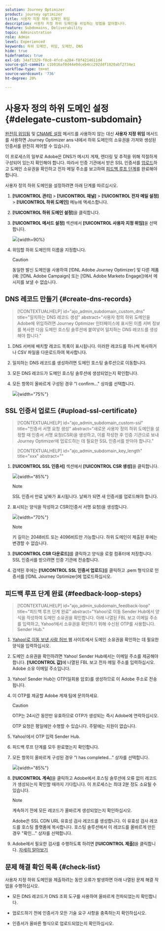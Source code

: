 ```yaml
---
solution: Journey Optimizer
product: journey optimizer
title: 사용자 지정 하위 도메인 위임
description: 사용자 지정 하위 도메인을 위임하는 방법을 알아봅니다.
feature: Subdomains, Deliverability
topic: Administration
role: Admin
level: Experienced
keywords: 하위 도메인, 위임, 도메인, DNS
hide: true
hidefromtoc: true
exl-id: 34af1329-f0c8-4fcd-a284-f8f4214611d4
source-git-commit: c1b016af0d44e0dceb4cc292ddf1820abf2734e1
workflow-type: tm+mt
source-wordcount: '736'
ht-degree: 20%

---
```


# 사용자 정의 하위 도메인 설정 {#delegate-custom-subdomain}

[완전히 위임됨](about-subdomain-delegation.md#full-subdomain-delegation) 및 [CNAME 설정](about-subdomain-delegation.md#cname-subdomain-delegation) 메서드를 사용하지 않는 대신 **사용자 지정 위임** 메서드를 사용하면 Journey Optimizer ans 내에서 하위 도메인의 소유권을 가져와 생성된 인증서를 완전히 제어할 수 있습니다.

이 프로세스의 일부로 Adobe은 DNS가 메시지 게재, 렌더링 및 추적을 위해 적절하게 구성되어 있는지 확인해야 합니다. 따라서 인증 기관에서 받은 SSL 인증서를 [업로드](#upload-ssl-certificate)하고 도메인 소유권을 확인하고 전자 메일 주소를 보고하여 [피드백 루프 단계](#feedback-loop-steps)를 완료해야 합니다.

사용자 정의 하위 도메인을 설정하려면 아래 단계를 따르십시오.

1. **[!UICONTROL 관리]** > **[!UICONTROL 채널]** > **[!UICONTROL 전자 메일 설정]** > **[!UICONTROL 하위 도메인]** 메뉴에 액세스합니다.

1. **[!UICONTROL 하위 도메인 설정]**&#x200B;을 클릭합니다.

1. **[!UICONTROL 메서드 설정]** 섹션에서 **[!UICONTROL 사용자 지정 위임]**&#x200B;을 선택합니다.

   ![](assets/subdomain-method-custom.png){width=90%}

1. 위임할 하위 도메인의 이름을 지정합니다.

   >[!CAUTION]
   >
   >동일한 발신 도메인을 사용하여 [!DNL Adobe Journey Optimizer] 및 다른 제품(예: [!DNL Adobe Campaign] 또는 [!DNL Adobe Marketo Engage])에서 메시지를 보낼 수 없습니다.

## DNS 레코드 만들기 {#create-dns-records}

>[!CONTEXTUALHELP]
>id="ajo_admin_subdomain_custom_dns"
>title="일치하는 DNS 레코드 생성"
>abstract="사용자 정의 하위 도메인을 Adobe에 위임하려면 Journey Optimizer 인터페이스에 표시된 이름 서버 정보를 복사한 다음 도메인 호스팅 솔루션에 붙여넣어 일치하는 DNS 레코드를 생성해야 합니다."

1. DNS 서버에 배치할 레코드 목록이 표시됩니다. 이러한 레코드를 하나씩 복사하거나 CSV 파일을 다운로드하여 복사합니다.

1. 일치하는 DNS 레코드를 생성하려면 도메인 호스팅 솔루션으로 이동합니다.

1. 모든 DNS 레코드가 도메인 호스팅 솔루션에 생성되었는지 확인합니다.

1. 모든 항목이 올바르게 구성된 경우 &quot;I confirm...&quot; 상자를 선택합니다.

   ![](assets/subdomain-custom-submit.png){width="75%"}

## SSL 인증서 업로드 {#upload-ssl-certificate}

>[!CONTEXTUALHELP]
>id="ajo_admin_subdomain_custom-ssl"
>title="인증서 서명 요청 생성"
>abstract="새로운 사용자 정의 하위 도메인을 설정할 때 인증서 서명 요청(CSR)을 생성하고, 이를 작성한 후 인증 기관으로 보내 Journey Optimizer에 업로드하는 데 필요한 SSL 인증서를 받아야 합니다."

>[!CONTEXTUALHELP]
>id="ajo_admin_subdomain_key_length"
>title="xxx"
>abstract=""

1. **[!UICONTROL SSL 인증서]** 섹션에서 **[!UICONTROL CSR 생성]**&#x200B;을 클릭합니다.

   ![](assets/subdomain-custom-ssl-certificate.png){width="85%"}

   >[!NOTE]
   >
   >SSL 인증서 만료 날짜가 표시됩니다. 날짜가 되면 새 인증서를 업로드해야 합니다.

1. 표시되는 양식을 작성하고 CSR(인증서 서명 요청)을 생성합니다.

   ![](assets/subdomain-custom-generate-csr.png){width="70%"}

   >[!NOTE]
   >
   >키 길이는 2048비트 또는 4096비트만 가능합니다. 하위 도메인이 제출된 후에는 변경할 수 없습니다.

1. **[!UICONTROL CSR 다운로드]**&#x200B;를 클릭하고 양식을 로컬 컴퓨터에 저장합니다. SSL 인증서를 받으려면 인증 기관에 전송합니다.

1. 검색된 후에는 **[!UICONTROL SSL 인증서 업로드]**&#x200B;를 클릭하고 .pem 형식으로 인증서를 [!DNL Journey Optimizer]에 업로드하십시오.

## 피드백 루프 단계 완료 {#feedback-loop-steps}

>[!CONTEXTUALHELP]
>id="ajo_admin_subdomain_feedback-loop"
>title="피드백 루프 단계 완료"
>abstract="Yahoo!로 이동 Sender Hub에서 양식을 작성하여 도메인 소유권을 확인합니다. 아래 나열된 FBL 보고 이메일 주소를 입력하고, Yahoo!에서 소유권을 확인하기 위해 수신된 OTP를 사용합니다. Sender Hub."

1. [Yahoo!로 이동 보낸 사람 허브 ](https://senders.yahooinc.com/) 웹 사이트에서 도메인 소유권을 확인하는 데 필요한 양식을 입력하십시오.

1. 도메인 소유권을 확인하려면 Yahoo! Sender Hub에서는 이메일 주소를 제공해야 합니다. **[!UICONTROL 값]**&#x200B;에 나열된 FBL 보고 전자 메일 주소를 입력하십시오. Adobe 소유 이메일 주소입니다.

1. Yahoo! Sender Hub는 OTP(일회용 암호)를 생성하므로 이 Adobe 주소로 전송됩니다.

1. 이 OTP를 제공할 Adobe 게재 팀에 문의하세요. <!--Specify how to reach out + any information that customer should share in the request to deliverability team to get access to the right OTP-->

   >[!CAUTION]
   >
   >OTP는 24시간 동안만 유효하므로 OTP가 생성되는 즉시 Adobe에 연락하십시오. <!--TBC?-->
   >
   >OTP 요청은 평일에만 수행할 수 있습니다. 주말에는 지원이 없습니다. <!--Add times + timezone-->

1. Yahoo!에서 OTP 입력 Sender Hub.

1. 피드백 루프 단계를 모두 완료했는지 확인합니다.

1. 모든 항목이 올바르게 구성된 경우 &quot;I has completed...&quot; 상자를 선택합니다.

   ![](assets/subdomain-custom-feedback-loop.png){width="85%"}

1. **[!UICONTROL 계속]**&#x200B;을 클릭하고 Adobe에서 호스팅 솔루션에 오류 없이 레코드가 생성되는지 확인할 때까지 기다립니다. 이 프로세스는 최대 2분 정도 소요될 수 있습니다.

   >[!NOTE]
   >
   >계속하기 전에 모든 레코드가 올바르게 생성되었는지 확인하십시오.

   Adobe은 SSL CDN URL 유효성 검사 레코드를 생성합니다. 이 유효성 검사 레코드를 호스팅 플랫폼에 복사합니다. 호스팅 솔루션에서 이 레코드를 올바르게 만든 경우 &quot;확인...&quot; 상자를 선택합니다.

1. Adobe에서 필요한 검사를 수행하도록 하려면 **[!UICONTROL 제출]**&#x200B;을 클릭합니다. [자세히 알아보기](#submit-subdomain)


## 문제 해결 확인 목록 {#check-list}

사용자 지정 하위 도메인을 제출하려는 동안 오류가 발생하면 아래 나열된 문제 해결 작업을 수행하십시오.

* 모든 DNS 레코드가 DNS 조회 도구를 사용하여 올바르게 전파되었는지 확인합니다.

* 업로드하기 전에 인증서가 모든 기술 요구 사항을 충족하는지 확인하십시오.

* 인증서가 올바른 형식으로 업로드되었는지 확인하십시오.

